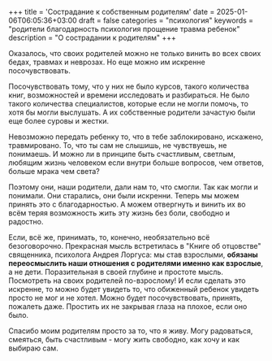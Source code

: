 +++
title = 'Сострадание к собственным родителям'
date = 2025-01-06T06:05:36+03:00
draft = false
categories = "психология"
keywords = "родители благодарность психология прощение травма ребенок"
description = "О сострадании к родителям"
+++

Оказалось, что своих родителей можно не только винить во всех своих бедах, травмах и неврозах. Но еще можно им искренне посочувствовать.

Посочувствовать тому, что у них не было курсов, такого количества книг, возможностей и времени исследовать и разбираться. Не было такого количества специалистов, которые если не могли помочь, то хотя бы могли выслушать. А их собственные родители зачастую были еще более суровы и жестки. 

Невозможно передать ребенку то, что в тебе заблокировано, искажено, травмировано. То, что ты сам не слышишь, не чувствуешь, не понимаешь. И можно ли в принципе быть счастливым, светлым, любящим жизнь человеком если внутри больше вопросов, чем ответов, больше мрака чем света?

Поэтому они, наши родители, дали нам то, что смогли. Так как могли и понимали. Они старались, они были искренни. Теперь мы можем принять это с благодарностью. А можем отвергнуть и винить их во всём теряя возможность жить эту жизнь без боли, свободно и радостно.

Если, всё же, принимать, то, конечно, необязательно всё безоговорочно. Прекрасная мысль встретилась в "Книге об отцовстве" священника, психолога Андрея Лоргуса: мы став взрослыми, **обязаны переосмыслить наши отношения с родителями именно как взрослые**, а не дети. Поразительная в своей глубине и простоте мысль. Посмотреть на своих родителей по-взрослому! И если сделать это искренне, то можно будет увидеть то, что обиженный ребенок увидеть просто не мог и не хотел. Можно будет посочувствовать, принять, пожалеть даже. Простить их не закрывая глаза на плохое, если оно было.

Спасибо моим родителям просто за то, что я живу. Могу радоваться, смеяться, быть счастливым - могу жить свободно, как хочу и как выбираю сам.